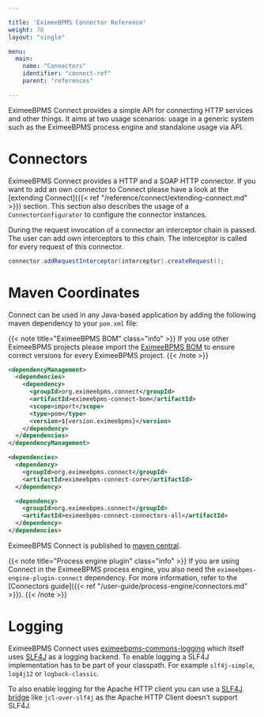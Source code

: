 ```yaml
---

title: 'EximeeBPMS Connector Reference'
weight: 70
layout: "single"

menu:
  main:
    name: "Connectors"
    identifier: "connect-ref"
    parent: "references"

---
```


EximeeBPMS Connect provides a simple API for connecting HTTP services and other
things. It aims at two usage scenarios: usage in a generic system such as the
EximeeBPMS process engine and standalone usage via API.

# Connectors

EximeeBPMS Connect provides a HTTP and a SOAP HTTP connector. If you want to
add an own connector to Connect please have a look at the [extending Connect]({{< ref "/reference/connect/extending-connect.md" >}})
section. This section also describes the usage of a `ConnectorConfigurator` to
configure the connector instances.

During the request invocation of a connector an interceptor chain is passed.
The user can add own interceptors to this chain. The interceptor is called for
every request of this connector.

```java
connector.addRequestInterceptor(interceptor).createRequest();
```

# Maven Coordinates

Connect can be used in any Java-based application by adding the following maven
dependency to your `pom.xml` file:

{{< note title="EximeeBPMS BOM" class="info" >}}
If you use other EximeeBPMS projects please import the
[EximeeBPMS BOM](/get-started/apache-maven/)
to ensure correct versions for every EximeeBPMS project.
{{< /note >}}

```xml
<dependencyManagement>
  <dependencies>
    <dependency>
      <groupId>org.eximeebpms.connect</groupId>
      <artifactId>eximeebpms-connect-bom</artifactId>
      <scope>import</scope>
      <type>pom</type>
      <version>${version.eximeebpms}</version>
    </dependency>
  </dependencies>
</dependencyManagement>
```

```xml
<dependencies>
  <dependency>
    <groupId>org.eximeebpms.connect</groupId>
    <artifactId>eximeebpms-connect-core</artifactId>
  </dependency>

  <dependency>
    <groupId>org.eximeebpms.connect</groupId>
    <artifactId>eximeebpms-connect-connectors-all</artifactId>
  </dependency>
</dependencies>
```

EximeeBPMS Connect is published to [maven central](http://search.maven.org/#search%7Cga%7C1%7Ceximeebpms-connect).

{{< note title="Process engine plugin" class="info" >}}
If you are using Connect in the EximeeBPMS process engine, you also need the `eximeebpms-engine-plugin-connect` dependency. For more information, refer to the [Connectors guide]({{< ref "/user-guide/process-engine/connectors.md" >}}).
{{< /note >}}

# Logging

EximeeBPMS Connect uses [eximeebpms-commons-logging](https://github.com/EximeeBPMS/eximeebpms/camunda-to-eximeebpms/commons/logging) which itself uses [SLF4J](http://slf4j.org) as
a logging backend. To enable logging a SLF4J implementation has to be part of
your classpath. For example `slf4j-simple`, `log4j12` or `logback-classic`.

To also enable logging for the Apache HTTP client you can use a [SLF4J
bridge](http://www.slf4j.org/legacy.html) like `jcl-over-slf4j` as the Apache HTTP Client doesn't support
SLF4J.
